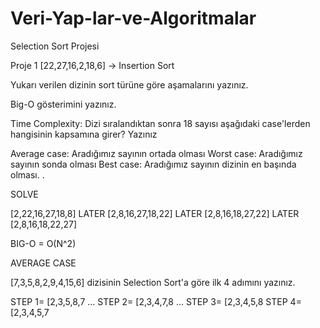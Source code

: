 # Veri-Yap-lar-ve-Algoritmalar
Selection Sort Projesi

Proje 1
[22,27,16,2,18,6] -> Insertion Sort

Yukarı verilen dizinin sort türüne göre aşamalarını yazınız.

Big-O gösterimini yazınız.

Time Complexity: Dizi sıralandıktan sonra 18 sayısı aşağıdaki case'lerden hangisinin kapsamına girer? Yazınız

Average case: Aradığımız sayının ortada olması
Worst case: Aradığımız sayının sonda olması
Best case: Aradığımız sayının dizinin en başında olması.
.


SOLVE

[2,22,16,27,18,8] LATER [2,8,16,27,18,22] LATER [2,8,16,18,27,22] LATER [2,8,16,18,22,27]

BIG-O = O(N^2)

AVERAGE CASE



[7,3,5,8,2,9,4,15,6] dizisinin Selection Sort'a göre ilk 4 adımını yazınız.

STEP 1= [2,3,5,8,7 ...
STEP 2= [2,3,4,7,8 ...
STEP 3= [2,3,4,5,8
STEP 4= [2,3,4,5,7
